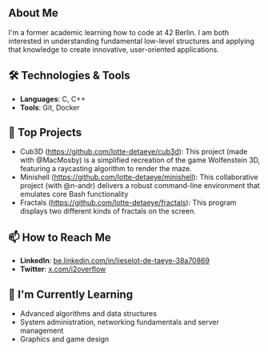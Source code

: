 ## About Me
I'm a former academic learning how to code at 42 Berlin. I am both interested in understanding fundamental low-level structures and applying that knowledge to create innovative, user-oriented applications.

## 🛠️ Technologies & Tools
- **Languages**: C, C++
- **Tools**: Git, Docker

## 🌟 Top Projects
- Cub3D (https://github.com/lotte-detaeye/cub3d): This project (made with @MacMosby) is a simplified recreation of the game Wolfenstein 3D, featuring a raycasting algorithm to render the maze. 
- Minishell (https://github.com/lotte-detaeye/minishell): This collaborative project (with @n-andr) delivers a robust command-line environment that emulates core Bash functionality 
- Fractals (https://github.com/lotte-detaeye/fractals): This program displays two different kinds of fractals on the screen.

## 📫 How to Reach Me
- **LinkedIn**: [be.linkedin.com/in/lieselot-de-taeye-38a70869](https://be.linkedin.com/in/lieselot-de-taeye-38a70869)
- **Twitter**: [x.com/i2overflow](https://x.com/i2overflow)

## 🌱 I'm Currently Learning
- Advanced algorithms and data structures
- System administration, networking fundamentals and server management
- Graphics and game design
